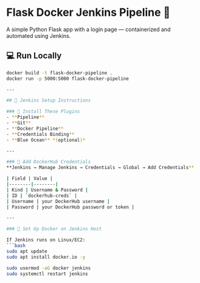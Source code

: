 # Flask Docker Jenkins Pipeline 🚀

A simple Python Flask app with a login page — containerized and automated using Jenkins.

## 💻 Run Locally

```bash
docker build -t flask-docker-pipeline .
docker run -p 5000:5000 flask-docker-pipeline

---

## 🔧 Jenkins Setup Instructions

### 🧩 Install These Plugins
- **Pipeline**
- **Git**
- **Docker Pipeline**
- **Credentials Binding**
- **Blue Ocean** *(optional)*

---

### 🔐 Add DockerHub Credentials
**Jenkins → Manage Jenkins → Credentials → Global → Add Credentials**

| Field | Value |
|--------|--------|
| Kind | Username & Password |
| ID | `dockerhub-creds` |
| Username | your DockerHub username |
| Password | your DockerHub password or token |

---

### 🧰 Set Up Docker on Jenkins Host

If Jenkins runs on Linux/EC2:
```bash
sudo apt update
sudo apt install docker.io -y

sudo usermod -aG docker jenkins
sudo systemctl restart jenkins
